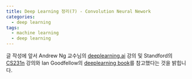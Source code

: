```yaml
---
title: Deep Learning 정리(7) - Convolution Neural Nework
categories:
  - deep learning
tags:
  - machine learning
  - deep learning
---
```


글 작성에 앞서 Andrew Ng 교수님의 [deeplearning.ai](https://www.coursera.org/courses?query=deeplearning.ai) 강의 및 Standford의 [CS231n](http://cs231n.stanford.edu/) 강의와 Ian Goodfellow의 [deeplearning book](http://www.deeplearningbook.org/)를 참고했다는 것을 밝힙니다. 

<br/>

